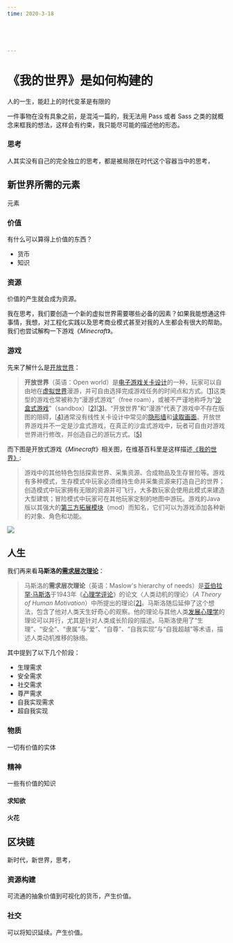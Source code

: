 ```yaml
---
time: 2020-3-18





---
```




#  《我的世界》是如何构建的

人的一生，能赶上的时代变革是有限的



一件事物在没有具象之前，是混沌一篇的，我无法用 Pass 或者 Sass 之类的就概念来框我的想法，这样会有约束，我只能尽可能的描述他的形态。



### 思考

人其实没有自己的完全独立的思考，都是被局限在时代这个容器当中的思考，



## 新世界所需的元素

元素

### 价值

有什么可以算得上价值的东西？

- 货币
- 知识

### 资源

价值的产生就会成为资源。



我在思考，我们要创造一个新的虚拟世界需要哪些必备的因素？如果我能想通这件事情，我想，对工程化实践以及思考商业模式甚至对我的人生都会有很大的帮助。我们也尝试解构一下游戏《*Minecraft*》。

### 游戏

先来了解什么是[开放世界](https://zh.wikipedia.org/wiki/%E9%96%8B%E6%94%BE%E4%B8%96%E7%95%8C)：

> **开放世界**（英语：Open world）是[电子游戏](https://zh.wikipedia.org/wiki/電子遊戲)[关卡设计](https://zh.wikipedia.org/w/index.php?title=關卡設計&action=edit&redlink=1)的一种，玩家可以自由地在[虚拟世界](https://zh.wikipedia.org/wiki/虛擬世界)漫游，并可自由选择完成游戏任务的时间点和方式。[[1\]](https://zh.wikipedia.org/wiki/開放世界#cite_note-gradar-1)这类型的游戏也常被称为“漫游式游戏”（free roam），或被不严谨地称呼为“[沙盒式游戏](https://zh.wikipedia.org/wiki/非線性遊戲)”（sandbox）[[2\]](https://zh.wikipedia.org/wiki/開放世界#cite_note-2)[[3\]](https://zh.wikipedia.org/wiki/開放世界#cite_note-cvg_history2-3)。“开放世界”和“漫游”代表了游戏中不存在版图的阻碍，[[4\]](https://zh.wikipedia.org/wiki/開放世界#cite_note-gsutra_20games-4)通常没有线性关卡设计中常见的[隐形墙](https://zh.wikipedia.org/w/index.php?title=隱形牆&action=edit&redlink=1)和[读取画面](https://zh.wikipedia.org/w/index.php?title=讀取畫面&action=edit&redlink=1)。开放世界游戏并不一定是沙盒式游戏，在真正的沙盒式游戏中，玩者可自由对游戏世界进行修改，并创造自己的游玩方式。[[5\]](https://zh.wikipedia.org/wiki/開放世界#cite_note-gamasutra_elite-5)



而下图是开放式游戏《*Minecraft*》相关图，在维基百科里是这样描述[《我的世界》](https://zh.wikipedia.org/wiki/%E6%88%91%E7%9A%84%E4%B8%96%E7%95%8C):

> 游戏中的其他特色包括探索世界、采集资源、合成物品及生存冒险等。游戏有多种模式，生存模式中玩家必须维持生命并采集资源来打造自己的世界；创造模式中玩家拥有无限的资源并可飞行，大多数玩家会使用此模式来建造大型建筑；冒险模式中玩家可在其他玩家定制的地图中游玩。游戏的Java版以其强大的[第三方拓展模块](https://zh.wikipedia.org/wiki/我的世界模組)（mod）而知名，它们可以为游戏添加各种新的对象、角色和功能。



![](https://tva1.sinaimg.cn/large/008eGmZEly1gonle2u1nuj30k00citjl.jpg)



## 人生



我们再来看**马斯洛的[需求层次理论](https://zh.wikipedia.org/wiki/%E9%9C%80%E6%B1%82%E5%B1%82%E6%AC%A1%E7%90%86%E8%AE%BA)**：

>  马斯洛的**需求层次理论**（英语：Maslow's hierarchy of needs）是[亚伯拉罕·马斯洛](https://zh.wikipedia.org/wiki/亚伯拉罕·马斯洛)于1943年《[心理学评论](https://zh.wikipedia.org/wiki/心理学评论)》的论文〈人类动机的理论〉（*A Theory of Human Motivation*）中所提出的理论[[2\]](https://zh.wikipedia.org/wiki/需求层次理论#cite_note-multiple-2)。马斯洛随后延伸了这个想法，包含了他对人类天生好奇心的观察。他的理论与其他人类[发展心理学](https://zh.wikipedia.org/wiki/發展心理學)的理论可以并行，尤其是针对人类成长阶段的描述。马斯洛使用了“生理”、“安全”、“隶属”与“爱”、“自尊”、“自我实现”与“自我超越”等术语，描述人类动机推移的脉络。

其中提到了以下几个阶段：

- 生理需求
- 安全需求
- 社交需求
- 尊严需求
- 自我实现需求
- 超自我实现

### 物质

一切有价值的实体

### 精神

一些有价值的知识

#### 求知欲

#### 火花



## 区块链

新时代，新世界，思考，

### 资源构建

可流通的抽象价值到可视化的货币，产生价值。

### 社交

可以将知识延续。产生价值。

